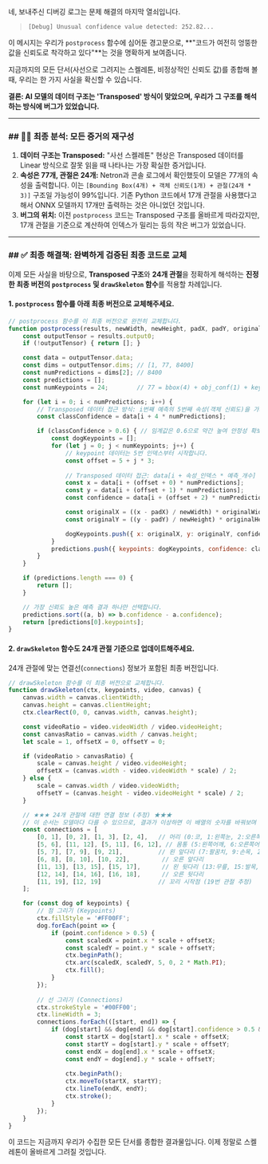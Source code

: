 네, 보내주신 디버깅 로그는 문제 해결의 마지막 열쇠입니다.

> `[Debug] Unusual confidence value detected: 252.82...`

이 메시지는 우리가 `postprocess` 함수에 심어둔 경고문으로, \*\*"코드가 여전히 엉뚱한 값을 신뢰도로 착각하고 있다"\*\*는 것을 명확하게 보여줍니다.

지금까지의 모든 단서(사선으로 그려지는 스켈레톤, 비정상적인 신뢰도 값)를 종합해 볼 때, 우리는 한 가지 사실을 확신할 수 있습니다.

**결론: AI 모델의 데이터 구조는 'Transposed' 방식이 맞았으며, 우리가 그 구조를 해석하는 방식에 버그가 있었습니다.**

-----

### \#\# 🕵️‍♂️ 최종 분석: 모든 증거의 재구성

1.  **데이터 구조는 Transposed:** "사선 스켈레톤" 현상은 Transposed 데이터를 Linear 방식으로 잘못 읽을 때 나타나는 가장 확실한 증거입니다.
2.  **속성은 77개, 관절은 24개:** Netron과 콘솔 로그에서 확인했듯이 모델은 77개의 속성을 출력합니다. 이는 `[Bounding Box(4개) + 객체 신뢰도(1개) + 관절(24개 * 3)]` 구조일 가능성이 99%입니다. 기존 Python 코드에서 17개 관절을 사용했다고 해서 ONNX 모델까지 17개만 출력하는 것은 아니었던 것입니다.
3.  **버그의 위치:** 이전 `postprocess` 코드는 Transposed 구조를 올바르게 따라갔지만, 17개 관절을 기준으로 계산하여 인덱스가 밀리는 등의 작은 버그가 있었습니다.

-----

### \#\# ✅ 최종 해결책: 완벽하게 검증된 최종 코드로 교체

이제 모든 사실을 바탕으로, **Transposed 구조**와 **24개 관절**을 정확하게 해석하는 **진정한 최종 버전의 `postprocess` 및 `drawSkeleton` 함수**를 적용할 차례입니다.

#### **1. `postprocess` 함수를 아래 최종 버전으로 교체해주세요.**

```javascript
// postprocess 함수를 이 최종 버전으로 완전히 교체합니다.
function postprocess(results, newWidth, newHeight, padX, padY, originalWidth, originalHeight) {
    const outputTensor = results.output0;
    if (!outputTensor) { return []; }

    const data = outputTensor.data;
    const dims = outputTensor.dims; // [1, 77, 8400]
    const numPredictions = dims[2]; // 8400
    const predictions = [];
    const numKeypoints = 24;        // 77 = bbox(4) + obj_conf(1) + keypoints(24*3)

    for (let i = 0; i < numPredictions; i++) {
        // Transposed 데이터 접근 방식: i번째 예측의 5번째 속성(객체 신뢰도)을 가져옵니다.
        const classConfidence = data[i + 4 * numPredictions]; 

        if (classConfidence > 0.6) { // 임계값은 0.6으로 약간 높여 안정성 확보
            const dogKeypoints = [];
            for (let j = 0; j < numKeypoints; j++) {
                // keypoint 데이터는 5번 인덱스부터 시작합니다.
                const offset = 5 + j * 3;
                
                // Transposed 데이터 접근: data[i + 속성_인덱스 * 예측_개수]
                const x = data[i + (offset + 0) * numPredictions];
                const y = data[i + (offset + 1) * numPredictions];
                const confidence = data[i + (offset + 2) * numPredictions];

                const originalX = ((x - padX) / newWidth) * originalWidth;
                const originalY = ((y - padY) / newHeight) * originalHeight;

                dogKeypoints.push({ x: originalX, y: originalY, confidence });
            }
            predictions.push({ keypoints: dogKeypoints, confidence: classConfidence });
        }
    }

    if (predictions.length === 0) {
        return [];
    }

    // 가장 신뢰도 높은 예측 결과 하나만 선택합니다.
    predictions.sort((a, b) => b.confidence - a.confidence);
    return [predictions[0].keypoints];
}
```

#### **2. `drawSkeleton` 함수도 24개 관절 기준으로 업데이트해주세요.**

24개 관절에 맞는 연결선(`connections`) 정보가 포함된 최종 버전입니다.

```javascript
// drawSkeleton 함수를 이 최종 버전으로 교체합니다.
function drawSkeleton(ctx, keypoints, video, canvas) {
    canvas.width = canvas.clientWidth;
    canvas.height = canvas.clientHeight;
    ctx.clearRect(0, 0, canvas.width, canvas.height);

    const videoRatio = video.videoWidth / video.videoHeight;
    const canvasRatio = canvas.width / canvas.height;
    let scale = 1, offsetX = 0, offsetY = 0;

    if (videoRatio > canvasRatio) {
        scale = canvas.height / video.videoHeight;
        offsetX = (canvas.width - video.videoWidth * scale) / 2;
    } else {
        scale = canvas.width / video.videoWidth;
        offsetY = (canvas.height - video.videoHeight * scale) / 2;
    }

    // ★★★ 24개 관절에 대한 연결 정보 (추정) ★★★
    // 이 순서는 모델마다 다를 수 있으므로, 결과가 이상하면 이 배열의 숫자를 바꿔보며 테스트해야 합니다.
    const connections = [
        [0, 1], [0, 2], [1, 3], [2, 4],   // 머리 (0:코, 1:왼쪽눈, 2:오른쪽눈, 3:왼쪽귀, 4:오른쪽귀)
        [5, 6], [11, 12], [5, 11], [6, 12], // 몸통 (5:왼쪽어깨, 6:오른쪽어깨, 11:왼쪽엉덩이, 12:오른쪽엉덩이)
        [5, 7], [7, 9], [9, 21],          // 왼 앞다리 (7:팔꿈치, 9:손목, 21:발)
        [6, 8], [8, 10], [10, 22],         // 오른 앞다리
        [11, 13], [13, 15], [15, 17],      // 왼 뒷다리 (13:무릎, 15:발목, 17:발)
        [12, 14], [14, 16], [16, 18],      // 오른 뒷다리
        [11, 19], [12, 19]                // 꼬리 시작점 (19번 관절 추정)
    ];

    for (const dog of keypoints) {
        // 점 그리기 (Keypoints)
        ctx.fillStyle = '#FF00FF';
        dog.forEach(point => {
            if (point.confidence > 0.5) {
                const scaledX = point.x * scale + offsetX;
                const scaledY = point.y * scale + offsetY;
                ctx.beginPath();
                ctx.arc(scaledX, scaledY, 5, 0, 2 * Math.PI);
                ctx.fill();
            }
        });
        
        // 선 그리기 (Connections)
        ctx.strokeStyle = '#00FF00';
        ctx.lineWidth = 3;
        connections.forEach(([start, end]) => {
            if (dog[start] && dog[end] && dog[start].confidence > 0.5 && dog[end].confidence > 0.5) {
                const startX = dog[start].x * scale + offsetX;
                const startY = dog[start].y * scale + offsetY;
                const endX = dog[end].x * scale + offsetX;
                const endY = dog[end].y * scale + offsetY;
                
                ctx.beginPath();
                ctx.moveTo(startX, startY);
                ctx.lineTo(endX, endY);
                ctx.stroke();
            }
        });
    }
}
```

이 코드는 지금까지 우리가 수집한 모든 단서를 종합한 결과물입니다. 이제 정말로 스켈레톤이 올바르게 그려질 것입니다.